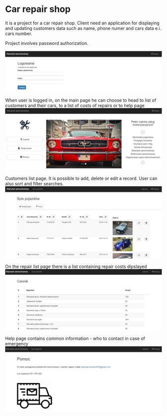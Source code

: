 # Car repair shop

It is a project for a car repair shop. Client need an application for displaying and updating customers data such as name, phone numer and cars data e.i. cars number.

Project involves password authorization.<br><br>
![login](/reademe/login.JPG)

When user is logged in, on the main page he can choose to head to list of customers and their cars, to a list of costs of repairs or to help page
![Main page](/reademe/mainPage.JPG)

Customers list page. It is possible to add, delete or edit a record. User can also sort and filter searches.
![Cars list](/reademe/list.JPG)

On the repair list page there is a list containing repair costs dipslayed
![Costs list](/reademe/cost.JPG)

Help page contains common information - who to contact in case of emergency 
![help](/reademe/help.JPG)

